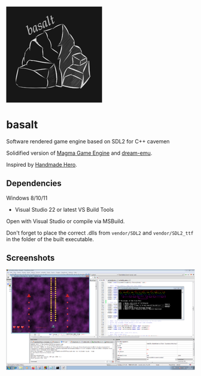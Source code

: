 ![basalt](misc/logo_small.png)

# basalt

Software rendered game engine based on SDL2 for C++ cavemen

Solidified version of [Magma Game Engine](https://github.com/bramtechs/RaylibMagmaEngine) and [dream-emu](https://github.com/bramtechs/dream-emu).

Inspired by [Handmade Hero](https://handmadehero.org/).

## Dependencies

Windows 8/10/11
- Visual Studio 22 or latest VS Build Tools

Open with Visual Studio or compile via MSBuild.

Don't forget to place the correct .dlls from ```vendor/SDL2``` and ```vendor/SDL2_ttf``` in the folder of the built executable.

## Screenshots

![Preview](screenshots/windows7_2.PNG)
